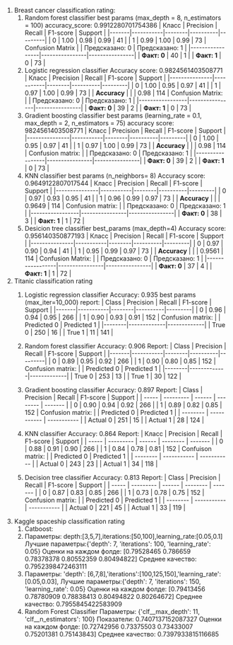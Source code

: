 1. Breast cancer classification rating:
    1. Random forest classifier
    best params (max_depth = 8, n_estimators = 100)
    accuracy_score: 0.9912280701754386
    | Класс | Precision | Recall | F1-score | Support |
    |-------|-----------|--------|----------|---------|
    | 0     | 1.00      | 0.98   | 0.99     | 41      |
    | 1     | 0.99      | 1.00   | 0.99     | 73      |
    Confusion Matrix
    |                 | Предсказано: 0 | Предсказано: 1 |
    |-----------------|----------------|----------------|
    | **Факт: 0**     | 40             | 1              |
    | **Факт: 1**     | 0              | 73             |
    2. Logistic regression classifier
    Accuracy score: 0.9824561403508771
    | Класс         | Precision | Recall | F1-score | Support |
    |---------------|-----------|--------|----------|---------|
    | 0             | 1.00      | 0.95   | 0.97     | 41      |
    | 1             | 0.97      | 1.00   | 0.99     | 73      |
    | **Accuracy**  |           |        | 0.98     | 114     |
    Confusion Matrix:
    |                 | Предсказано: 0 | Предсказано: 1 |
    |-----------------|----------------|----------------|
    | **Факт: 0**     | 39             | 2              |
    | **Факт: 1**     | 0              | 73             |
    3. Gradient boosting classifier
    best params (learning_rate = 0.1, max_depth = 2, n_estimators = 75)
    accuracy score: 9824561403508771
    | Класс         | Precision | Recall | F1-score | Support |
    |---------------|-----------|--------|----------|---------|
    | 0             | 1.00      | 0.95   | 0.97     | 41      |
    | 1             | 0.97      | 1.00   | 0.99     | 73      |
    | **Accuracy**  |           |        | 0.98     | 114     |
    Confusion matrix:
    |                 | Предсказано: 0 | Предсказано: 1 |
    |-----------------|----------------|----------------|
    | **Факт: 0**     | 39             | 2              |
    | **Факт: 1**     | 0              | 73             |
    4. KNN classifier
    best params (n_neighbors= 8)
    Accuracy score: 0.9649122807017544
    | Класс         | Precision | Recall | F1-score | Support |
    |---------------|-----------|--------|----------|---------|
    | 0             | 0.97      | 0.93   | 0.95     | 41      |
    | 1             | 0.96      | 0.99   | 0.97     | 73      |
    | **Accuracy**  |           |        | 0.9649   | 114     |
    Confusion matrix:
    |                 | Предсказано: 0 | Предсказано: 1 |
    |-----------------|----------------|----------------|
    | **Факт: 0**     | 38             | 3              |
    | **Факт: 1**     | 1              | 72             |
    5. Desicion tree classifier
    best_params (max_depth=4)
    Accuracy score: 0.956140350877193
    | Класс         | Precision | Recall | F1-score | Support |
    |---------------|-----------|--------|----------|---------|
    | 0             | 0.97      | 0.90   | 0.94     | 41      |
    | 1             | 0.95      | 0.99   | 0.97     | 73      |
    | **Accuracy**  |           |        | 0.9561   | 114     |
    Confusion Matrix:
    |                 | Предсказано: 0 | Предсказано: 1 |
    |-----------------|----------------|----------------|
    | **Факт: 0**     | 37             | 4              |
    | **Факт: 1**     | 1              | 72             |
2. Titanic classification rating
    1. Logistic regression classifier
    Accuracy: 0.935
    best params (max_iter=10_000)
    report:
    | Class | Precision | Recall | F1-score | Support |
    |-------|-----------|--------|----------|---------|
    |   0   |   0.96    |  0.94  |   0.95   |   266   |
    |   1   |   0.90    |  0.93  |   0.91   |   152   |
    Confusion matrix:
    |        | Predicted 0 | Predicted 1 |
    |--------|-------------|-------------|
    | True 0 |     250     |     16      |
    | True 1 |     11      |     141     |
    2. Random forest classifier
    Accuracy: 0.906
    Report:
    | Class | Precision | Recall | F1-score | Support |
    |-------|-----------|--------|----------|---------|
    |   0   |   0.89    |  0.95  |   0.92   |   266   |
    |   1   |   0.90    |  0.80  |   0.85   |   152   |
    Confusion matrix:
    |        | Predicted 0 | Predicted 1 |
    |--------|-------------|-------------|
    | True 0 |     253     |     13      |
    | True 1 |     30      |     122     |
    3. Gradient boosting classifier
    Accuracy: 0.897
    Report:
    | Class | Precision | Recall | F1-score | Support |
    | ----- | --------- | ------ | -------- | ------- |
    | 0     | 0.90      | 0.94   | 0.92     | 266     |
    | 1     | 0.89      | 0.82   | 0.85     | 152     |
    Confusion matrix:
    |          | Predicted 0 | Predicted 1 |
    | -------- | ----------- | ----------- |
    | Actual 0 | 251         | 15          |
    | Actual 1 | 28          | 124         |
    4. KNN classifier
    Accuracy: 0.864
    Report:
    | Класс | Precision | Recall | F1-score | Support |
    | ----- | --------- | ------ | -------- | ------- |
    | 0     | 0.88      | 0.91   | 0.90     | 266     |
    | 1     | 0.84      | 0.78   | 0.81     | 152     |
    Confuison matrix:
    |          | Predicted 0 | Predicted 1 |
    | -------- | ----------- | ----------- |
    | Actual 0 | 243         | 23          |
    | Actual 1 | 34          | 118         |

    5. Decision tree classifier
    Accuracy: 0.813
    Report:
    | Class | Precision | Recall | F1-score | Support |
    | ----- | --------- | ------ | -------- | ------- |
    | 0     | 0.87      | 0.83   | 0.85     | 266     |
    | 1     | 0.73      | 0.78   | 0.75     | 152     |
    Confusion matrix:
    |          | Predicted 0 | Predicted 1 |
    | -------- | ----------- | ----------- |
    | Actual 0 | 221         | 45          |
    | Actual 1 | 33          | 119         |
3. Kaggle spaceship classification rating
    1. Catboost:
    1. Параметры: 
        depth:[3,5,7],iterations:[50,100],learning_rate:[0.05,0.1]
        Лучшие параметры:{'depth': 7, 'iterations': 100, 'learning_rate': 0.05}
        Оценки на каждом фолде: [0.79528465 0.786659   0.78378378 0.80552359 0.80494822]
        Среднее качество: 0.7952398472463111
    2. Параметры:
        'depth': [6,7,8],'iterations':[100,125,150],'learning_rate':[0.05,0.03],
        Лучшие параметры:{'depth': 7, 'iterations': 150, 'learning_rate': 0.05}
        Оценки на каждом фолде: [0.79413456 0.78780909 0.78838413 0.80494822 0.80264672]
        Среднее качество: 0.7955845422583909
    2. Random Forest Classifier
    Параметры: 
    {'clf__max_depth': 11, 'clf__n_estimators': 100} Показатели: 0.7407137152087327
    Оценки на каждом фолде: [0.72742956 0.73375503 0.73433007 0.75201381 0.75143843]
    Среднее качество: 0.7397933815116685